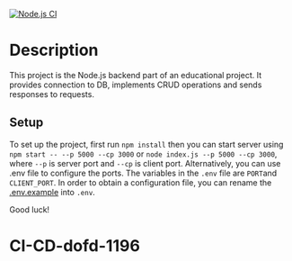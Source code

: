 [![Node.js CI](https://github.com/ivlozovyi/CI-CD-dofd-1196/actions/workflows/workflow.yml/badge.svg?branch=main)](https://github.com/ivlozovyi/CI-CD-dofd-1196/actions/workflows/workflow.yml)
# Description
This project is the Node.js backend part of an educational  project. It provides connection to DB, implements CRUD operations and sends responses to requests. 
## Setup
To set up the project, first run `npm install` then you can start server using `npm start -- --p 5000 --cp 3000` or `node index.js --p 5000 --cp 3000`, where `--p` is server port and `--cp` is client port. Alternatively, you can use .env file to configure the ports. The variables in the `.env` file are `PORT`and `CLIENT_PORT`. In order to obtain a configuration file, you can rename the [.env.example](./.env.example) into `.env`. 

Good luck!
# CI-CD-dofd-1196

